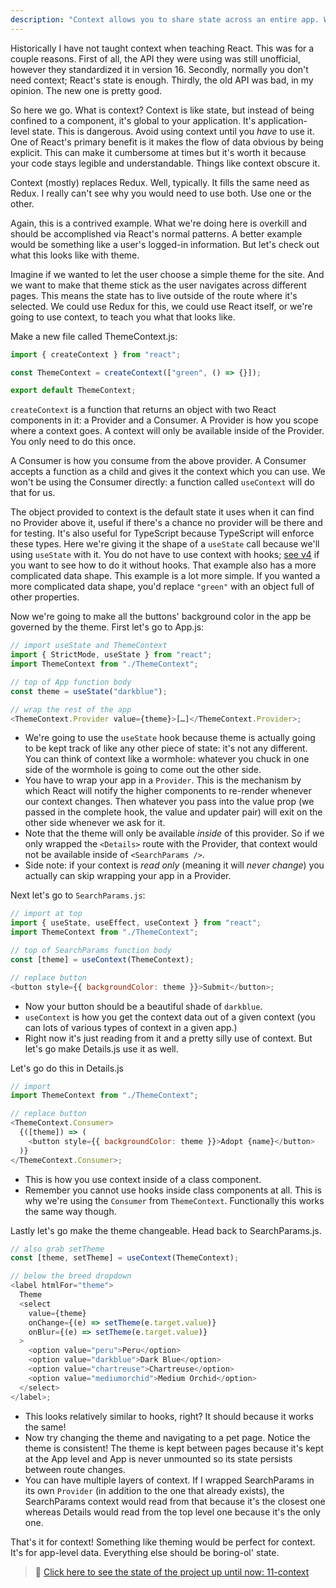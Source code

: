 ```yaml
---
description: "Context allows you to share state across an entire app. While a powerful feature it has drawbacks which Brian discusses here."
---
```


Historically I have not taught context when teaching React. This was for a couple reasons. First of all, the API they were using was still unofficial, however they standardized it in version 16. Secondly, normally you don't need context; React's state is enough. Thirdly, the old API was bad, in my opinion. The new one is pretty good.

So here we go. What is context? Context is like state, but instead of being confined to a component, it's global to your application. It's application-level state. This is dangerous. Avoid using context until you _have_ to use it. One of React's primary benefit is it makes the flow of data obvious by being explicit. This can make it cumbersome at times but it's worth it because your code stays legible and understandable. Things like context obscure it.

Context (mostly) replaces Redux. Well, typically. It fills the same need as Redux. I really can't see why you would need to use both. Use one or the other.

Again, this is a contrived example. What we're doing here is overkill and should be accomplished via React's normal patterns. A better example would be something like a user's logged-in information. But let's check out what this looks like with theme.

Imagine if we wanted to let the user choose a simple theme for the site. And we want to make that theme stick as the user navigates across different pages. This means the state has to live outside of the route where it's selected. We could use Redux for this, we could use React itself, or we're going to use context, to teach you what that looks like.

Make a new file called ThemeContext.js:

```javascript
import { createContext } from "react";

const ThemeContext = createContext(["green", () => {}]);

export default ThemeContext;
```

`createContext` is a function that returns an object with two React components in it: a Provider and a Consumer. A Provider is how you scope where a context goes. A context will only be available inside of the Provider. You only need to do this once.

A Consumer is how you consume from the above provider. A Consumer accepts a function as a child and gives it the context which you can use. We won't be using the Consumer directly: a function called `useContext` will do that for us.

The object provided to context is the default state it uses when it can find no Provider above it, useful if there's a chance no provider will be there and for testing. It's also useful for TypeScript because TypeScript will enforce these types. Here we're giving it the shape of a `useState` call because we'll using `useState` with it. You do not have to use context with hooks; [see v4][v4] if you want to see how to do it without hooks. That example also has a more complicated data shape. This example is a lot more simple. If you wanted a more complicated data shape, you'd replace `"green"` with an object full of other properties.

Now we're going to make all the buttons' background color in the app be governed by the theme. First let's go to App.js:

```javascript
// import useState and ThemeContext
import { StrictMode, useState } from "react";
import ThemeContext from "./ThemeContext";

// top of App function body
const theme = useState("darkblue");

// wrap the rest of the app
<ThemeContext.Provider value={theme}>[…]</ThemeContext.Provider>;
```

- We're going to use the `useState` hook because theme is actually going to be kept track of like any other piece of state: it's not any different. You can think of context like a wormhole: whatever you chuck in one side of the wormhole is going to come out the other side.
- You have to wrap your app in a `Provider`. This is the mechanism by which React will notify the higher components to re-render whenever our context changes. Then whatever you pass into the value prop (we passed in the complete hook, the value and updater pair) will exit on the other side whenever we ask for it.
- Note that the theme will only be available _inside_ of this provider. So if we only wrapped the `<Details>` route with the Provider, that context would not be available inside of `<SearchParams />`.
- Side note: if your context is _read only_ (meaning it will _never change_) you actually can skip wrapping your app in a Provider.

Next let's go to `SearchParams.js`:

```javascript
// import at top
import { useState, useEffect, useContext } from "react";
import ThemeContext from "./ThemeContext";

// top of SearchParams function body
const [theme] = useContext(ThemeContext);

// replace button
<button style={{ backgroundColor: theme }}>Submit</button>;
```

- Now your button should be a beautiful shade of `darkblue`.
- `useContext` is how you get the context data out of a given context (you can lots of various types of context in a given app.)
- Right now it's just reading from it and a pretty silly use of context. But let's go make Details.js use it as well.

Let's go do this in Details.js

```javascript
// import
import ThemeContext from "./ThemeContext";

// replace button
<ThemeContext.Consumer>
  {([theme]) => (
    <button style={{ backgroundColor: theme }}>Adopt {name}</button>
  )}
</ThemeContext.Consumer>;
```

- This is how you use context inside of a class component.
- Remember you cannot use hooks inside class components at all. This is why we're using the `Consumer` from `ThemeContext`. Functionally this works the same way though.

Lastly let's go make the theme changeable. Head back to SearchParams.js.

```javascript
// also grab setTheme
const [theme, setTheme] = useContext(ThemeContext);

// below the breed dropdown
<label htmlFor="theme">
  Theme
  <select
    value={theme}
    onChange={(e) => setTheme(e.target.value)}
    onBlur={(e) => setTheme(e.target.value)}
  >
    <option value="peru">Peru</option>
    <option value="darkblue">Dark Blue</option>
    <option value="chartreuse">Chartreuse</option>
    <option value="mediumorchid">Medium Orchid</option>
  </select>
</label>;
```

- This looks relatively similar to hooks, right? It should because it works the same!
- Now try changing the theme and navigating to a pet page. Notice the theme is consistent! The theme is kept between pages because it's kept at the App level and App is never unmounted so its state persists between route changes.
- You can have multiple layers of context. If I wrapped SearchParams in its own `Provider` (in addition to the one that already exists), the SearchParams context would read from that because it's the closest one whereas Details would read from the top level one because it's the only one.

That's it for context! Something like theming would be perfect for context. It's for app-level data. Everything else should be boring-ol' state.

> 🏁 [Click here to see the state of the project up until now: 11-context][step]

[step]: https://github.com/btholt/citr-v7-project/tree/master/12-context
[v4]: https://btholt.github.io/complete-intro-to-react-v4/context
